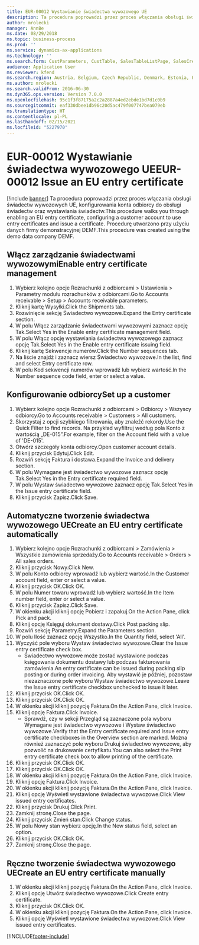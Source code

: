 ```yaml
---
title: EUR-00012 Wystawianie świadectwa wywozowego UE
description: Ta procedura poprowadzi przez proces włączania obsługi świadectw wywozowych UE, konfigurowania konta odbiorcy do obsługi świadectw oraz wystawiania świadectw.
author: mrolecki
manager: AnnBe
ms.date: 08/29/2018
ms.topic: business-process
ms.prod: ''
ms.service: dynamics-ax-applications
ms.technology: ''
ms.search.form: CustParameters, CustTable, SalesTableListPage, SalesCreateOrder, SalesTable, SalesEditLines,  CustInvoiceJournal, CustEntryCertificateJour_W, SrsReportViewerForm
audience: Application User
ms.reviewer: kfend
ms.search.region: Austria, Belgium, Czech Republic, Denmark, Estonia, Finland, France, Germany, Hungary, Ireland, Italy, Latvia, Lithuania, Netherlands, Poland, Spain, Sweden, United Kingdom
ms.author: mrolecki
ms.search.validFrom: 2016-06-30
ms.dyn365.ops.version: Version 7.0.0
ms.openlocfilehash: 95c1f3f87175a2c2a2887a4ed2ebde1bd7d1c0b9
ms.sourcegitcommit: eaf330dbee1db96c20d5ac479f007747bea079eb
ms.translationtype: HT
ms.contentlocale: pl-PL
ms.lasthandoff: 02/15/2021
ms.locfileid: "5227970"
---
```

# <a name="eur-00012-issue-an-eu-entry-certificate"></a><span data-ttu-id="95923-103">EUR-00012 Wystawianie świadectwa wywozowego UE</span><span class="sxs-lookup"><span data-stu-id="95923-103">EUR-00012 Issue an EU entry certificate</span></span>

[!include [banner](../../includes/banner.md)]
<span data-ttu-id="95923-104">Ta procedura poprowadzi przez proces włączania obsługi świadectw wywozowych UE, konfigurowania konta odbiorcy do obsługi świadectw oraz wystawiania świadectw.</span><span class="sxs-lookup"><span data-stu-id="95923-104">This procedure walks you through enabling an EU entry certificate, configuring a customer account to use entry certificates and issue a certificate.</span></span> <span data-ttu-id="95923-105">Procedurę utworzono przy użyciu danych firmy demonstracyjnej DEMF.</span><span class="sxs-lookup"><span data-stu-id="95923-105">This procedure was created using the demo data company DEMF.</span></span>


## <a name="enable-entry-certificate-management"></a><span data-ttu-id="95923-106">Włącz zarządzanie świadectwami wywozowymi</span><span class="sxs-lookup"><span data-stu-id="95923-106">Enable entry certificate management</span></span>
1. <span data-ttu-id="95923-107">Wybierz kolejno opcje Rozrachunki z odbiorcami > Ustawienia > Parametry modułu rozrachunków z odbiorcami.</span><span class="sxs-lookup"><span data-stu-id="95923-107">Go to Accounts receivable > Setup > Accounts receivable parameters.</span></span>
2. <span data-ttu-id="95923-108">Kliknij kartę Wysyłki.</span><span class="sxs-lookup"><span data-stu-id="95923-108">Click the Shipments tab.</span></span>
3. <span data-ttu-id="95923-109">Rozwinięcie sekcję Świadectwo wywozowe.</span><span class="sxs-lookup"><span data-stu-id="95923-109">Expand the Entry certificate section.</span></span>
4. <span data-ttu-id="95923-110">W polu Włącz zarządzanie świadectwami wywozowymi zaznacz opcję Tak.</span><span class="sxs-lookup"><span data-stu-id="95923-110">Select Yes in the Enable entry certificate management field.</span></span>
5. <span data-ttu-id="95923-111">W polu Włącz opcję wystawiania świadectwa wywozowego zaznacz opcję Tak.</span><span class="sxs-lookup"><span data-stu-id="95923-111">Select Yes in the Enable entry certificate issuing field.</span></span>
6. <span data-ttu-id="95923-112">Kliknij kartę Sekwencje numerów.</span><span class="sxs-lookup"><span data-stu-id="95923-112">Click the Number sequences tab.</span></span>
7. <span data-ttu-id="95923-113">Na liście znajdź i zaznacz wiersz Świadectwo wywozowe.</span><span class="sxs-lookup"><span data-stu-id="95923-113">In the list, find and select Entry certificate row.</span></span>
8. <span data-ttu-id="95923-114">W polu Kod sekwencji numerów wprowadź lub wybierz wartość.</span><span class="sxs-lookup"><span data-stu-id="95923-114">In the Number sequence code field, enter or select a value.</span></span>

## <a name="set-up-a-customer"></a><span data-ttu-id="95923-115">Konfigurowanie odbiorcy</span><span class="sxs-lookup"><span data-stu-id="95923-115">Set up a customer</span></span>
1. <span data-ttu-id="95923-116">Wybierz kolejno opcje Rozrachunki z odbiorcami > Odbiorcy > Wszyscy odbiorcy.</span><span class="sxs-lookup"><span data-stu-id="95923-116">Go to Accounts receivable > Customers > All customers.</span></span>
2. <span data-ttu-id="95923-117">Skorzystaj z opcji szybkiego filtrowania, aby znaleźć rekordy.</span><span class="sxs-lookup"><span data-stu-id="95923-117">Use the Quick Filter to find records.</span></span> <span data-ttu-id="95923-118">Na przykład wyfiltruj według pola Konto z wartością „DE-015”.</span><span class="sxs-lookup"><span data-stu-id="95923-118">For example, filter on the Account field with a value of 'DE-015'.</span></span>
3. <span data-ttu-id="95923-119">Otwórz szczegóły konta odbiorcy.</span><span class="sxs-lookup"><span data-stu-id="95923-119">Open customer account details.</span></span>
4. <span data-ttu-id="95923-120">Kliknij przycisk Edytuj.</span><span class="sxs-lookup"><span data-stu-id="95923-120">Click Edit.</span></span>
5. <span data-ttu-id="95923-121">Rozwiń sekcję Faktura i dostawa.</span><span class="sxs-lookup"><span data-stu-id="95923-121">Expand the Invoice and delivery section.</span></span>
6. <span data-ttu-id="95923-122">W polu Wymagane jest świadectwo wywozowe zaznacz opcję Tak.</span><span class="sxs-lookup"><span data-stu-id="95923-122">Select Yes in the Entry certificate required field.</span></span>
7. <span data-ttu-id="95923-123">W polu Wystaw świadectwo wywozowe zaznacz opcję Tak.</span><span class="sxs-lookup"><span data-stu-id="95923-123">Select Yes in the Issue entry certificate field.</span></span>
8. <span data-ttu-id="95923-124">Kliknij przycisk Zapisz.</span><span class="sxs-lookup"><span data-stu-id="95923-124">Click Save.</span></span>

## <a name="create-an-eu-entry-certificate-automatically"></a><span data-ttu-id="95923-125">Automatyczne tworzenie świadectwa wywozowego UE</span><span class="sxs-lookup"><span data-stu-id="95923-125">Create an EU entry certificate automatically</span></span>
1. <span data-ttu-id="95923-126">Wybierz kolejno opcje Rozrachunki z odbiorcami > Zamówienia > Wszystkie zamówienia sprzedaży.</span><span class="sxs-lookup"><span data-stu-id="95923-126">Go to Accounts receivable > Orders > All sales orders.</span></span>
2. <span data-ttu-id="95923-127">Kliknij przycisk Nowy.</span><span class="sxs-lookup"><span data-stu-id="95923-127">Click New.</span></span>
3. <span data-ttu-id="95923-128">W polu Konto odbiorcy wprowadź lub wybierz wartość.</span><span class="sxs-lookup"><span data-stu-id="95923-128">In the Customer account field, enter or select a value.</span></span>
4. <span data-ttu-id="95923-129">Kliknij przycisk OK.</span><span class="sxs-lookup"><span data-stu-id="95923-129">Click OK.</span></span>
5. <span data-ttu-id="95923-130">W polu Numer towaru wprowadź lub wybierz wartość.</span><span class="sxs-lookup"><span data-stu-id="95923-130">In the Item number field, enter or select a value.</span></span>
6. <span data-ttu-id="95923-131">Kliknij przycisk Zapisz.</span><span class="sxs-lookup"><span data-stu-id="95923-131">Click Save.</span></span>
7. <span data-ttu-id="95923-132">W okienku akcji kliknij opcję Pobierz i zapakuj.</span><span class="sxs-lookup"><span data-stu-id="95923-132">On the Action Pane, click Pick and pack.</span></span>
8. <span data-ttu-id="95923-133">Kliknij opcję Księguj dokument dostawy.</span><span class="sxs-lookup"><span data-stu-id="95923-133">Click Post packing slip.</span></span>
9. <span data-ttu-id="95923-134">Rozwiń sekcję Parametry.</span><span class="sxs-lookup"><span data-stu-id="95923-134">Expand the Parameters section.</span></span>
10. <span data-ttu-id="95923-135">W polu Ilość zaznacz opcję Wszystko.</span><span class="sxs-lookup"><span data-stu-id="95923-135">In the Quantity field, select 'All'.</span></span>
11. <span data-ttu-id="95923-136">Wyczyść pole wyboru Wystaw świadectwo wywozowe.</span><span class="sxs-lookup"><span data-stu-id="95923-136">Clear the Issue entry certificate check box.</span></span>
    * <span data-ttu-id="95923-137">Świadectwo wywozowe może zostać wystawione podczas księgowania dokumentu dostawy lub podczas fakturowania zamówienia.</span><span class="sxs-lookup"><span data-stu-id="95923-137">An entry certificate can be issued during packing slip posting or during order invoicing.</span></span> <span data-ttu-id="95923-138">Aby wystawić je później, pozostaw niezaznaczone pole wyboru Wystaw świadectwo wywozowe.</span><span class="sxs-lookup"><span data-stu-id="95923-138">Leave the Issue entry certificate checkbox unchecked to issue it later.</span></span>  
12. <span data-ttu-id="95923-139">Kliknij przycisk OK.</span><span class="sxs-lookup"><span data-stu-id="95923-139">Click OK.</span></span>
13. <span data-ttu-id="95923-140">Kliknij przycisk OK.</span><span class="sxs-lookup"><span data-stu-id="95923-140">Click OK.</span></span>
14. <span data-ttu-id="95923-141">W okienku akcji kliknij pozycję Faktura.</span><span class="sxs-lookup"><span data-stu-id="95923-141">On the Action Pane, click Invoice.</span></span>
15. <span data-ttu-id="95923-142">Kliknij opcję Faktura.</span><span class="sxs-lookup"><span data-stu-id="95923-142">Click Invoice.</span></span>
    * <span data-ttu-id="95923-143">Sprawdź, czy w sekcji Przegląd są zaznaczone pola wyboru Wymagane jest świadectwo wywozowe i Wystaw świadectwo wywozowe.</span><span class="sxs-lookup"><span data-stu-id="95923-143">Verify that the Entry certificate required and Issue entry certificate checkboxes in the Overview section are marked.</span></span>  <span data-ttu-id="95923-144">Można również zaznaczyć pole wyboru Drukuj świadectwo wywozowe, aby pozwolić na drukowanie certyfikatu.</span><span class="sxs-lookup"><span data-stu-id="95923-144">You can also select the Print entry certificate check box to allow printing of the certificate.</span></span>  
16. <span data-ttu-id="95923-145">Kliknij przycisk OK.</span><span class="sxs-lookup"><span data-stu-id="95923-145">Click OK.</span></span>
17. <span data-ttu-id="95923-146">Kliknij przycisk OK.</span><span class="sxs-lookup"><span data-stu-id="95923-146">Click OK.</span></span>
18. <span data-ttu-id="95923-147">W okienku akcji kliknij pozycję Faktura.</span><span class="sxs-lookup"><span data-stu-id="95923-147">On the Action Pane, click Invoice.</span></span>
19. <span data-ttu-id="95923-148">Kliknij opcję Faktura.</span><span class="sxs-lookup"><span data-stu-id="95923-148">Click Invoice.</span></span>
20. <span data-ttu-id="95923-149">W okienku akcji kliknij pozycję Faktura.</span><span class="sxs-lookup"><span data-stu-id="95923-149">On the Action Pane, click Invoice.</span></span>
21. <span data-ttu-id="95923-150">Kliknij opcję Wyświetl wystawione świadectwa wywozowe.</span><span class="sxs-lookup"><span data-stu-id="95923-150">Click View issued entry certificates.</span></span>
22. <span data-ttu-id="95923-151">Kliknij przycisk Drukuj.</span><span class="sxs-lookup"><span data-stu-id="95923-151">Click Print.</span></span>
23. <span data-ttu-id="95923-152">Zamknij stronę.</span><span class="sxs-lookup"><span data-stu-id="95923-152">Close the page.</span></span>
24. <span data-ttu-id="95923-153">Kliknij przycisk Zmień stan.</span><span class="sxs-lookup"><span data-stu-id="95923-153">Click Change status.</span></span>
25. <span data-ttu-id="95923-154">W polu Nowy stan wybierz opcję.</span><span class="sxs-lookup"><span data-stu-id="95923-154">In the New status field, select an option.</span></span>
26. <span data-ttu-id="95923-155">Kliknij przycisk OK.</span><span class="sxs-lookup"><span data-stu-id="95923-155">Click OK.</span></span>
27. <span data-ttu-id="95923-156">Zamknij stronę.</span><span class="sxs-lookup"><span data-stu-id="95923-156">Close the page.</span></span>

## <a name="create-an-eu-entry-certificate-manually"></a><span data-ttu-id="95923-157">Ręczne tworzenie świadectwa wywozowego UE</span><span class="sxs-lookup"><span data-stu-id="95923-157">Create an EU entry certificate manually</span></span>
1. <span data-ttu-id="95923-158">W okienku akcji kliknij pozycję Faktura.</span><span class="sxs-lookup"><span data-stu-id="95923-158">On the Action Pane, click Invoice.</span></span>
2. <span data-ttu-id="95923-159">Kliknij opcję Utwórz świadectwo wywozowe.</span><span class="sxs-lookup"><span data-stu-id="95923-159">Click Create entry certificate.</span></span>
3. <span data-ttu-id="95923-160">Kliknij przycisk OK.</span><span class="sxs-lookup"><span data-stu-id="95923-160">Click OK.</span></span>
4. <span data-ttu-id="95923-161">W okienku akcji kliknij pozycję Faktura.</span><span class="sxs-lookup"><span data-stu-id="95923-161">On the Action Pane, click Invoice.</span></span>
5. <span data-ttu-id="95923-162">Kliknij opcję Wyświetl wystawione świadectwa wywozowe.</span><span class="sxs-lookup"><span data-stu-id="95923-162">Click View issued entry certificates.</span></span>



[!INCLUDE[footer-include](../../../includes/footer-banner.md)]